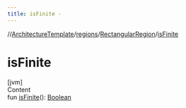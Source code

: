 ```yaml
---
title: isFinite -
---
```

//[ArchitectureTemplate](../../index.md)/[regions](../index.md)/[RectangularRegion](index.md)/[isFinite](is-finite.md)



# isFinite  
[jvm]  
Content  
fun [isFinite](is-finite.md)(): [Boolean](https://kotlinlang.org/api/latest/jvm/stdlib/kotlin/-boolean/index.html)  



